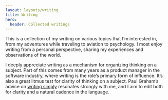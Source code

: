 ```yaml
---
layout: layouts/writing
title: Writing
hero:
  header: Collected writings
---
```


This is a collection of my writing on various topics that I’m interested in, from my adventures while traveling to aviation to psychology. I most enjoy writing from a personal perspective, sharing my experiences and observations of the world.

I deeply appreciate writing as a mechanism for organizing thinking on a subject. Part of this comes from many years as a product manager in the software industry, where writing is the role’s primary form of influence. It’s also a great litmus test for clarity of thinking on a subject. Paul Graham’s advice on [writing simply](https://www.paulgraham.com/simply.html) resonates strongly with me, and I aim to edit both for clarity and a natural cadence in the language.
